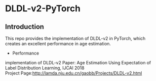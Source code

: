# DLDL-v2-PyTorch
## Introduction

This repo provides the implementation of DLDL-v2 in PyTorch, which creates an excellent performance in age estimation.
* Performance

implementation of DLDL-v2
Paper: Age Estimation Using Expectation of Label Distribution Learning, IJCAI 2018<br>
Project Page:http://lamda.nju.edu.cn/gaobb/Projects/DLDL-v2.html

